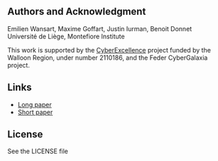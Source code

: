 ## Authors and Acknowledgment
Emilien Wansart, Maxime Goffart, Justin Iurman, Benoit Donnet \
Université de Liège, Montefiore Institute

This work is supported by the [CyberExcellence](https://www.cyberexcellence.be) project funded by the Walloon Region, under number 2110186, and the Feder CyberGalaxia project.

## Links
- [Long paper](https://arxiv.org/abs/2404.13665)
- [Short paper](https://arxiv.org/abs/2404.13665)

## License
See the LICENSE file
